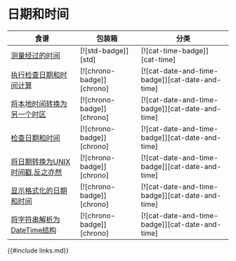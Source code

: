
# 日期和时间

| 食谱 | 包装箱 | 分类 |
| --- | --- | --- |
| [测量经过的时间][ex-measure-elapsed-time] | [![std-badge]][std] | [![cat-time-badge]][cat-time] |
| [执行检查日期和时间计算][ex-datetime-arithmetic] | [![chrono-badge]][chrono] | [![cat-date-and-time-badge]][cat-date-and-time] |
| [将本地时间转换为另一个时区][ex-convert-datetime-timezone] | [![chrono-badge]][chrono] | [![cat-date-and-time-badge]][cat-date-and-time] |
| [检查日期和时间][ex-examine-date-and-time] | [![chrono-badge]][chrono] | [![cat-date-and-time-badge]][cat-date-and-time] |
| [将日期转换为UNIX时间戳,反之亦然][ex-convert-datetime-timestamp] | [![chrono-badge]][chrono] | [![cat-date-and-time-badge]][cat-date-and-time] |
| [显示格式化的日期和时间][ex-format-datetime] | [![chrono-badge]][chrono] | [![cat-date-and-time-badge]][cat-date-and-time] |
| [将字符串解析为DateTime结构][ex-parse-datetime] | [![chrono-badge]][chrono] | [![cat-date-and-time-badge]][cat-date-and-time] |

[ex-measure-elapsed-time]: datetime/duration.html#measure-the-elapsed-time-between-two-code-sections

[ex-datetime-arithmetic]: datetime/duration.html#perform-checked-date-and-time-calculations

[ex-convert-datetime-timezone]: datetime/duration.html#convert-a-local-time-to-another-timezone

[ex-examine-date-and-time]: datetime/parse.html#examine-the-date-and-time

[ex-convert-datetime-timestamp]: datetime/parse.html#convert-date-to-unix-timestamp-and-vice-versa

[ex-format-datetime]: datetime/parse.html#display-formatted-date-and-time

[ex-parse-datetime]: datetime/parse.html#parse-string-into-datetime-struct

{{#include links.md}}
